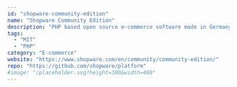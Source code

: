 ```yaml
---
id: "shopware-community-edition"
name: "Shopware Community Edition"
description: "PHP based open source e-commerce software made in Germany."
tags:
  - "MIT"
  - "PHP"
category: "E-commerce"
website: "https://www.shopware.com/en/community/community-edition/"
repo: "https://github.com/shopware/platform"
#image: "/placeholder.svg?height=300&width=400"
---
```


